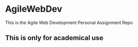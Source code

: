 # AgileWebDev
This is the Agile Web Development 
Personal Assignment Repo

## This is only for academical use
